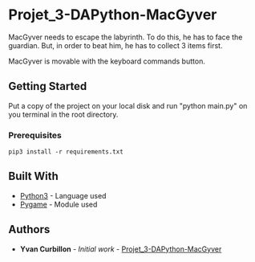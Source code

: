 # Projet_3-DAPython-MacGyver

MacGyver needs to escape the labyrinth. To do this, he has to face the guardian. But, in order to beat him, he has to collect 3 items first.

MacGyver is movable with the keyboard commands button.

## Getting Started

Put a copy of the project on your local disk and run "python main.py" on you terminal in the root directory.

### Prerequisites

```
pip3 install -r requirements.txt
```

## Built With

* [Python3](https://docs.python.org/3/) - Language used
* [Pygame](https://www.pygame.org/docs/) - Module used

## Authors

* **Yvan Curbillon** - *Initial work* - [Projet_3-DAPython-MacGyver](https://github.com/Projet_3-DAPython-MacGyver)

